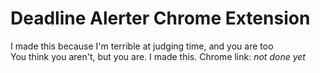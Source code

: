 # Deadline Alerter Chrome Extension
I made this because I'm terrible at judging time, and you are too
<br>
You think you aren't, but you are. I made this.
Chrome link:
<i>not done yet</i>